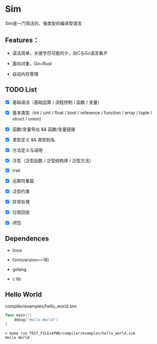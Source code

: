 # Sim

Sim是一门简洁的、强类型的编译型语言

## Features：

+ 语法简单，关键字尽可能的少，向C与Go语言看齐

+ 面向对象，Go+Rust

+ 自动内存管理

## TODO List

+ [x] 基础语法（基础运算 / 流程控制 / 函数 / 变量）

+ [x] 基本类型（int / uint / float / bool / reference / function / array / tuple / struct / union）

+ [x] 函数/变量导出 && 函数/变量链接

+ [x] 类型定义 && 类型别名

+ [x] 方法定义与调用

+ [x] 泛型（泛型函数 / 泛型结构体 / 泛型方法）

+ [x] trait

+ [x] 运算符重载

+ [x] 泛型约束

+ [x] 异常处理

+ [x] 垃圾回收

+ [x] 闭包

## Dependences

+ linux

+ llvm(version==18)

+ golang

+ c lib

## Hello World

compiler/examples/hello_world.sim

```go
func main(){
    debug("Hello World")
}
```

```shell
> make run TEST_FILE=$PWD/compiler/examples/hello_world.sim
Hello World
```